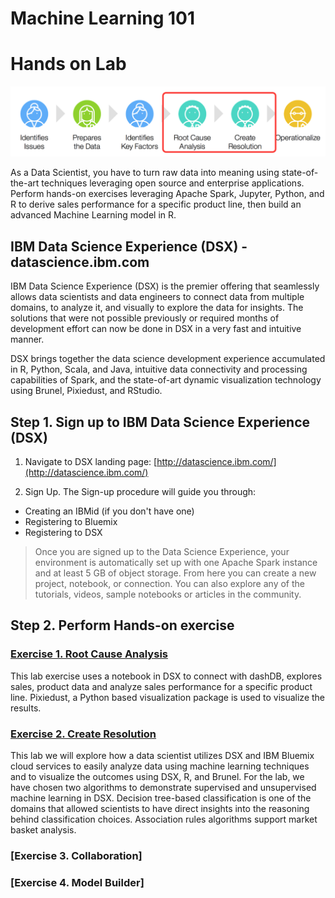 # Machine Learning 101

# Hands on Lab 
[<img src="https://github.com/edong186/ml/blob/master/ml101/media/DSE2E.png">](https://github.com/edong186/ml/blob/master/ml101)

As a Data Scientist, you have to turn raw data into meaning using state-of-the-art techniques leveraging open source and enterprise applications. Perform hands-on exercises leveraging Apache Spark, Jupyter, Python, and R to derive sales performance for a specific product line, then build an advanced Machine Learning model in R.


## IBM Data Science Experience (DSX) - datascience.ibm.com

IBM Data Science Experience (DSX) is the premier offering that seamlessly allows data scientists and data engineers to connect data from multiple domains, to analyze it, and visually to explore the data for insights. The solutions that were not possible previously or required months of development effort can now be done in DSX in a very fast and intuitive manner.

DSX brings together the data science development experience accumulated in R, Python, Scala, and Java, intuitive data connectivity and processing capabilities of Spark, and the state-of-art dynamic visualization technology using Brunel, Pixiedust, and RStudio.

## Step 1. Sign up to IBM Data Science Experience (DSX)

1. Navigate to DSX landing page: [http://datascience.ibm.com/](http://datascience.ibm.com/)

2. Sign Up. The Sign-up procedure will guide you through:

- Creating an IBMid (if you don't have one)
- Registering to Bluemix
- Registering to DSX
 
 > Once you are signed up to the Data Science Experience, your environment is automatically set up with one Apache Spark instance and at least 5 GB of object storage. From here you can create a new project, notebook, or connection. You can also explore any of the tutorials, videos, sample notebooks or articles in the community.



## Step 2. Perform Hands-on exercise

### [Exercise 1. Root Cause Analysis](https://github.com/edong186/ml/blob/master/ml101/lab1/)
This lab exercise uses a notebook in DSX to connect with dashDB, explores sales, product data and analyze sales performance for a specific product line. Pixiedust, a Python based visualization package is used to visualize the results.

### [Exercise 2. Create Resolution](https://github.com/edong186/ml/blob/master/ml101/lab2/)
This lab we will explore how a data scientist utilizes DSX and IBM Bluemix cloud services to easily analyze data using machine learning techniques and to visualize the outcomes using DSX, R, and Brunel. For the lab, we have chosen two algorithms to demonstrate supervised and unsupervised machine learning in DSX. Decision tree-based classification is one of the domains that allowed scientists to have direct insights into the reasoning behind classification choices. Association rules algorithms support market basket analysis.

### [Exercise 3. Collaboration]

### [Exercise 4. Model Builder]


